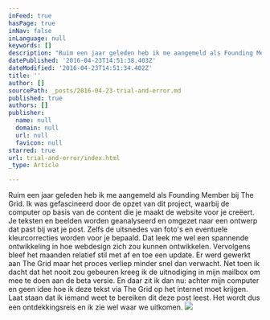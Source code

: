 ```yaml
---
inFeed: true
hasPage: true
inNav: false
inLanguage: null
keywords: []
description: "Ruim een jaar geleden heb ik me aangemeld als Founding Member bij The Grid. Ik was gefascineerd door de opzet van dit project, waarbij de computer op basis van de content die je maakt de website voor je creëert. Je teksten en beelden worden geanalyseerd en omgezet naar een ontwerp dat past bij wat je post. Zelfs de uitsnedes van foto's en eventuele kleurcorrecties worden voor je bepaald. Dat leek me wel een spannende ontwikkeling in hoe webdesign zich zou kunnen ontwikkelen. Vervolgens bleef het maanden relatief stil met af en toe een update. Er werd gewerkt aan The Grid maar het proces verliep minder snel dan verwacht. Net toen ik dacht dat het nooit zou gebeuren kreeg ik de uitnodiging in mijn mailbox om mee te doen aan de beta versie. En daar zit ik dan nu: achter mijn computer en geen idee hoe ik deze tekst via The Grid op het internet moet krijgen. Laat staan dat ik iemand weet te bereiken dit deze post leest. Het wordt dus een ontdekkingsreis en ik zie wel waar we uitkomen."
datePublished: '2016-04-23T14:51:38.403Z'
dateModified: '2016-04-23T14:51:34.402Z'
title: ''
author: []
sourcePath: _posts/2016-04-23-trial-and-error.md
published: true
authors: []
publisher:
  name: null
  domain: null
  url: null
  favicon: null
starred: true
url: trial-and-error/index.html
_type: Article

---
```

Ruim een jaar geleden heb ik me aangemeld als Founding Member bij The Grid. Ik was gefascineerd door de opzet van dit project, waarbij de computer op basis van de content die je maakt de website voor je creëert. Je teksten en beelden worden geanalyseerd en omgezet naar een ontwerp dat past bij wat je post. Zelfs de uitsnedes van foto's en eventuele kleurcorrecties worden voor je bepaald. Dat leek me wel een spannende ontwikkeling in hoe webdesign zich zou kunnen ontwikkelen. Vervolgens bleef het maanden relatief stil met af en toe een update. Er werd gewerkt aan The Grid maar het proces verliep minder snel dan verwacht. Net toen ik dacht dat het nooit zou gebeuren kreeg ik de uitnodiging in mijn mailbox om mee te doen aan de beta versie. En daar zit ik dan nu: achter mijn computer en geen idee hoe ik deze tekst via The Grid op het internet moet krijgen. Laat staan dat ik iemand weet te bereiken dit deze post leest. Het wordt dus een ontdekkingsreis en ik zie wel waar we uitkomen.
![](https://the-grid-user-content.s3-us-west-2.amazonaws.com/38f7fefa-bd43-499a-8610-eb5b3d6d73d4.jpg)